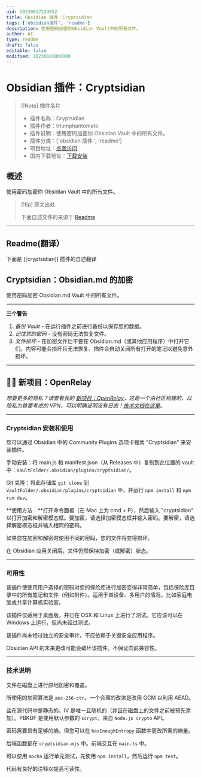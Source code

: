 ```yaml
---
uid: 20230817224052
title: Obsidian 插件：Cryptsidian
tags: ['obsidian插件', 'readme']
description: 使用密码加密你Obsidian Vault中的所有文件。
author: AI
type: readme
draft: false
editable: false
modified: 20230101000000
---
```


# Obsidian 插件：Cryptsidian

> [!Note] 插件名片
> - 插件名称：Cryptsidian
> - 插件作者：triumphantomato
> - 插件说明：使用密码加密你 Obsidian Vault 中的所有文件。
> - 插件分类：['obsidian 插件 ', 'readme']
> - 项目地址：[点我访问](https://github.com/triumphantomato/cryptsidian)
> - 国内下载地址：[下载安装](https://pkmer.cn/products/plugin/pluginMarket/?cryptsidian)

## 概述

使用密码加密你 Obsidian Vault 中的所有文件。

> [!tip] 原文出处
>
>下面自述文件的来源于 [Readme](https://ghproxy.net/https://raw.githubusercontent.com/triumphantomato/cryptsidian/main/README.md)

---

## Readme(翻译）

下面是 [[cryptsidian]] 插件的自述翻译

## Cryptsidian：Obsidian.md 的加密

使用密码加密 Obsidian.md Vault 中的所有文件。

---

**三个警告**

1. _备份 Vault_ - 在运行插件之前进行备份以保存您的数据。
2. _记住您的密码_ - 没有密码无法恢复文件。
3. _文件损坏_ - 在加密文件后不要在 Obsidian.md（或其他应用程序）中打开它们。内容可能会损坏且无法恢复。插件会自动关闭所有打开的笔记以避免意外损坏。

---

## 👋🏾 新项目：OpenRelay

_想要更多的隐私？请查看我的 [新项目：OpenRelay](https://openrelay.typedream.app/)，这是一个由社区构建的、以隐私为首要考虑的 VPN，可以明确证明没有日志！[技术文档在这里](https://github.com/triumphantomato/openrelay)。_

---

### Cryptsidian 安装和使用

您可以通过 Obsidian 中的 Community Plugins 选项卡搜索 "Cryptsidian" 来安装插件。

手动安装：将 main.js 和 manifest.json（从 Releases 中）复制到此位置的 vault 中：`VaultFolder/.obsidian/plugins/cryptsidian/`。

Git 克隆：将此存储库 `git clone` 到 `VaultFolder/.obsidian/plugins/cryptsidian` 中，并运行 `npm install` 和 `npm run dev`。

**使用方法：**打开命令面板（在 Mac 上为 cmd + P），然后输入 "cryptsidian" 以打开加密和解密模态框。要加密，请选择加密模态框并输入密码。要解密，请选择解密模态框并输入相同的密码。

如果您在加密和解密时使用不同的密码，您的文件将变得损坏。

在 Obsidian 应用关闭后，文件仍然保持加密（或解密）状态。

---

### 可用性

该插件使使用用户选择的密码对您的保险库进行加密变得非常简单，包括保险库目录中的所有笔记和文件（例如附件）。适用于单设备、多用户的情况，比如家庭电脑或共享计算机实验室。

该插件仅适用于桌面版，并已在 OSX 和 Linux 上进行了测试。它应该可以在 Windows 上运行，但尚未经过测试。

该插件尚未经过独立的安全审计，不应依赖于关键安全应用程序。

Obsidian API 的未来更改可能会破坏该插件。不保证向前兼容性。

---

### 技术说明

文件在磁盘上进行原地加密和覆盖。

所使用的加密算法是 `aes-256-ctr`。一个合理的改进是改用 GCM 以利用 AEAD。

盐在源代码中是静态的。IV 是唯一且随机的（并且在磁盘上的文件之前被预先添加）。PBKDF 是使用默认参数的 `scrypt`，来自 `Node.js crypto` API。

密码需要具有足够的熵，但您可以在 `hasEnoughEntropy` 函数中更改所需的熵量。

后端函数都在 `cryptsidian.mjs` 中。前端交互在 `main.ts` 中。

可以使用 `mocha` 运行单元测试，先使用 `npm install`，然后运行 `npm test`。

代码有良好的注释以提高可读性。
